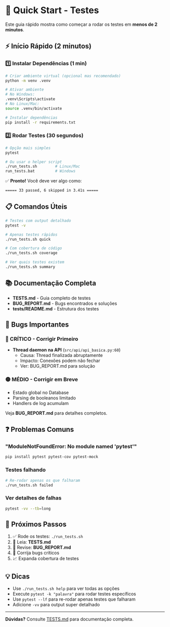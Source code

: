 # 🚀 Quick Start - Testes

Este guia rápido mostra como começar a rodar os testes em **menos de 2 minutos**.

## ⚡ Início Rápido (2 minutos)

### 1️⃣ Instalar Dependências (1 min)

```bash
# Criar ambiente virtual (opcional mas recomendado)
python -m venv .venv

# Ativar ambiente
# No Windows:
.venv\Scripts\activate
# No Linux/Mac:
source .venv/bin/activate

# Instalar dependências
pip install -r requirements.txt
```

### 2️⃣ Rodar Testes (30 segundos)

```bash
# Opção mais simples
pytest

# Ou usar o helper script
./run_tests.sh        # Linux/Mac
run_tests.bat         # Windows
```

✅ **Pronto!** Você deve ver algo como:
```
===== 33 passed, 6 skipped in 3.41s =====
```

## 📋 Comandos Úteis

```bash
# Testes com output detalhado
pytest -v

# Apenas testes rápidos
./run_tests.sh quick

# Com cobertura de código
./run_tests.sh coverage

# Ver quais testes existem
./run_tests.sh summary
```

## 📚 Documentação Completa

- **TESTS.md** - Guia completo de testes
- **BUG_REPORT.md** - Bugs encontrados e soluções
- **tests/README.md** - Estrutura dos testes

## 🐛 Bugs Importantes

### 🔴 CRÍTICO - Corrigir Primeiro
- **Thread daemon na API** (`src/api/api_basica.py:60`)
  - Causa: Thread finalizada abruptamente
  - Impacto: Conexões podem não fechar
  - Ver: BUG_REPORT.md para solução

### 🟡 MÉDIO - Corrigir em Breve
- Estado global no Database
- Parsing de booleanos limitado
- Handlers de log acumulam

Veja **BUG_REPORT.md** para detalhes completos.

## ❓ Problemas Comuns

### "ModuleNotFoundError: No module named 'pytest'"
```bash
pip install pytest pytest-cov pytest-mock
```

### Testes falhando
```bash
# Re-rodar apenas os que falharam
./run_tests.sh failed
```

### Ver detalhes de falhas
```bash
pytest -vv --tb=long
```

## 🎯 Próximos Passos

1. ✅ Rode os testes: `./run_tests.sh`
2. 📖 Leia: **TESTS.md**
3. 🐛 Revise: **BUG_REPORT.md**
4. 🔧 Corrija bugs críticos
5. 📈 Expanda cobertura de testes

## 💡 Dicas

- Use `./run_tests.sh help` para ver todas as opções
- Execute `pytest -k "palavra"` para rodar testes específicos
- Use `pytest --lf` para re-rodar apenas testes que falharam
- Adicione `-vv` para output super detalhado

---

**Dúvidas?** Consulte [TESTS.md](TESTS.md) para documentação completa.
